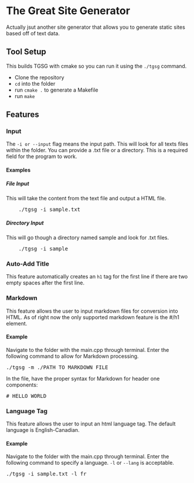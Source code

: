 <h1>The Great Site Generator</h1>
<p>Actually jsut another site generator that allows you to generate static sites based off of text data.</p>

<h2>Tool Setup</h2>
<p>This builds TGSG with cmake so you can run it using the <code>./tgsg</code>
command.</p>
<ul>
    <li>Clone the repository</li>
    <li><code>cd</code> into the folder</li>
    <li>run <code>cmake .</code> to generate a Makefile</li>
    <li>run <code>make</code></li>
</ul>

<h2>Features</h2>

<h3>Input</h3>
<p>The <code>-i or --input</code> flag means the input path. This will look for all texts files 
    within the folder. You can provide a .txt file or a directory. 
    This is a required field for the program to work.</p>

<h4>Examples</h4>
<h5>File Input</h5>
<p>This will take the content from the text file and output a HTML file.</p>
<pre>
    ./tgsg -i sample.txt
</pre>

<h5>Directory Input</h5>
<p>This will go though a directory named sample and look for .txt files.</p>
<pre>
    ./tgsg -i sample
</pre>

<h3>Auto-Add Title</h3>
<p>This feature automatically creates an <code>h1</code> tag for the first line if there are two empty spaces after the first line.</p>

<h3>Markdown</h3>
<p>This feature allows the user to input markdown files for conversion into HTML. As of right now the only supported markdown feature is the #/h1 element.</p>

<h4>Example</h4>
<p>Navigate to the folder with the main.cpp through terminal. Enter the following command to allow for Markdown processing.</p>
<pre>
./tgsg -m ./PATH_TO_MARKDOWN_FILE
</pre>
<p>In the file, have the proper syntax for Markdown for header one components:</p>
<pre>
# HELLO WORLD
</pre>

<h3>Language Tag</h3>
<p>This feature allows the user to input an html language tag. The default language is English-Canadian.</p>

<h4>Example</h4>
<p>Navigate to the folder with the main.cpp through terminal. Enter the following command to specify a language. <code>-l</code> or <code>--lang</code> is acceptable.</p>
<pre>
./tgsg -i sample.txt -l fr
</pre>
